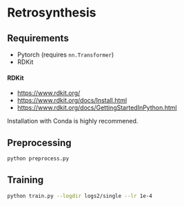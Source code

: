 # Retrosynthesis

## Requirements

- Pytorch (requires `nn.Transformer`)
- RDKit

#### RDKit

- https://www.rdkit.org/
- https://www.rdkit.org/docs/Install.html
- https://www.rdkit.org/docs/GettingStartedInPython.html

Installation with Conda is highly recommened.

## Preprocessing

```bash
python preprocess.py
```

## Training

```bash
python train.py --logdir logs2/single --lr 1e-4
```
